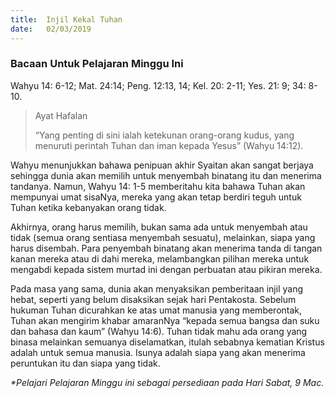```yaml
---
title:  Injil Kekal Tuhan
date:   02/03/2019
---
```


### Bacaan Untuk Pelajaran Minggu Ini
Wahyu 14: 6-12; Mat. 24:14; Peng. 12:13, 14; Kel. 20: 2-11; Yes. 21: 9; 34: 8-10.

> <p>Ayat Hafalan</p>
> “Yang penting di sini ialah ketekunan orang-orang kudus, yang menuruti perintah Tuhan dan iman kepada Yesus” (Wahyu 14:12).

Wahyu menunjukkan bahawa penipuan akhir Syaitan akan sangat berjaya sehingga dunia akan memilih untuk menyembah binatang itu dan menerima tandanya. Namun, Wahyu 14: 1-5 memberitahu kita bahawa Tuhan akan mempunyai umat sisaNya, mereka yang akan tetap berdiri teguh untuk Tuhan ketika kebanyakan orang tidak.

Akhirnya, orang harus memilih, bukan sama ada untuk menyembah atau tidak (semua orang sentiasa menyembah sesuatu), melainkan, siapa yang harus disembah. Para penyembah binatang akan menerima tanda di tangan kanan mereka atau di dahi mereka, melambangkan  pilihan mereka untuk mengabdi kepada sistem murtad ini dengan  perbuatan atau pikiran mereka.

Pada masa yang sama, dunia akan menyaksikan pemberitaan injil yang hebat, seperti yang belum disaksikan sejak hari Pentakosta. Sebelum hukuman Tuhan dicurahkan ke atas umat manusia yang memberontak, Tuhan akan mengirim khabar amaranNya “kepada semua bangsa dan suku dan bahasa dan kaum” (Wahyu 14:6). Tuhan tidak mahu ada orang yang binasa melainkan  semuanya diselamatkan, itulah sebabnya kematian Kristus adalah untuk semua manusia. Isunya  adalah siapa yang akan menerima peruntukan itu dan siapa yang tidak.

_*Pelajari Pelajaran Minggu ini sebagai persediaan pada Hari Sabat,  9 Mac._